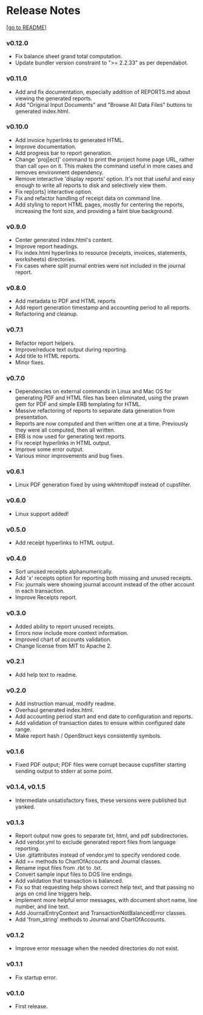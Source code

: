 # Release Notes

[[go to README](README.md)]

### v0.12.0

* Fix balance sheet grand total computation.
* Update bundler version constraint to ">= 2.2.33" as per dependabot.


### v0.11.0

* Add and fix documentation, especially addition of REPORTS.md about viewing the generated reports.
* Add "Original Input Documents" and "Browse All Data Files" buttons to generated index.html.


### v0.10.0

* Add invoice hyperlinks to generated HTML.
* Improve documentation.
* Add progress bar to report generation.
* Change 'proj[ect]' command to print the project home page URL, rather than call `open` on it. This makes the command useful in more cases and removes environment dependency.
* Remove interactive 'display reports' option. It's not that useful and easy enough to write all reports to disk and selectively view them.
* Fix rep[orts] interactive option.
* Fix and refactor handling of receipt data on command line.
* Add styling to report HTML pages, mostly for centering the reports, increasing the font size, and providing a faint blue background.


### v0.9.0

* Center generated index.html's content.
* Improve report headings.
* Fix index.html hyperlinks to resource (receipts, invoices, statements, worksheets) directories.
* Fix cases where split journal entries were not included in the journal report.


### v0.8.0

* Add metadata to PDF and HTML reports
* Add report generation timestamp and accounting period to all reports.
* Refactoring and cleanup.


### v0.7.1

* Refactor report helpers. 
* Improve/reduce text output during reporting.
* Add title to HTML reports.
* Minor fixes.


### v0.7.0

* Dependencies on external commands in Linux and Mac OS for generating PDF and HTML files has been eliminated,
using the prawn gem for PDF and simple ERB templating for HTML.
* Massive refactoring of reports to separate data generation from presentation.
* Reports are now computed and then written one at a time. Previously they were all computed, then all written.
* ERB is now used for generating text reports.
* Fix receipt hyperlinks in HTML output.
* Improve some error output.
* Various minor improvements and bug fixes.


### v0.6.1

* Linux PDF generation fixed by using wkhtmltopdf instead of cupsfilter.

### v0.6.0

* Linux support added!

### v0.5.0

* Add receipt hyperlinks to HTML output.


### v0.4.0

* Sort unused receipts alphanumerically.
* Add 'x' receipts option for reporting both missing and unused receipts.
* Fix: journals were showing journal account instead of the other account in each transaction.
* Improve Receipts report.


### v0.3.0

* Added ability to report unused receipts.
* Errors now include more context information.
* Improved chart of accounts validation.
* Change license from MIT to Apache 2.


### v0.2.1

* Add help text to readme.


### v0.2.0

* Add instruction manual, modify readme.
* Overhaul generated index.html.
* Add accounting period start and end date to configuration and reports.
* Add validation of transaction dates to ensure within configured date range.
* Make report hash / OpenStruct keys consistently symbols.

### v0.1.6

* Fixed PDF output; PDF files were corrupt because cupsfilter starting sending
output to stderr at some point.


### v0.1.4, v0.1.5

* Intermediate unsatisfactory fixes, these versions were published but yanked. 


### v0.1.3

* Report output now goes to separate txt, html, and pdf subdirectories.
* Add vendor.yml to exclude generated report files from language reporting.
* Use .gitattributes instead of vendor.yml to specify vendored code.
* Add == methods to ChartOfAccounts and Journal classes.
* Rename input files from .rbt to .txt.
* Convert sample input files to DOS line endings.
* Add validation that transaction is balanced.
* Fix so that requesting help shows correct help text, and that passing no args on cmd line triggers help.
* Implement more helpful error messages, with document short name, line number, and line text.
* Add JournalEntryContext and TransactionNotBalancedError classes.
* Add 'from_string' methods to Journal and ChartOfAccounts.


### v0.1.2

* Improve error message when the needed directories do not exist. 


### v0.1.1

* Fix startup error.


### v0.1.0

* First release.

